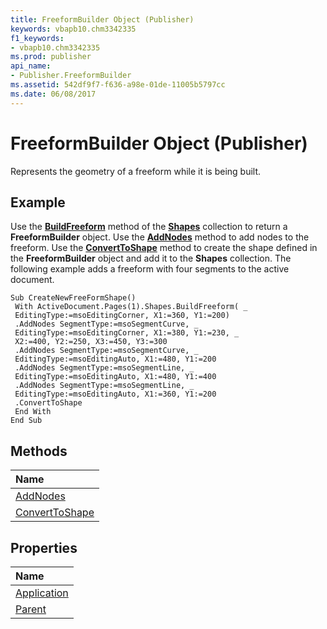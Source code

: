 ```yaml
---
title: FreeformBuilder Object (Publisher)
keywords: vbapb10.chm3342335
f1_keywords:
- vbapb10.chm3342335
ms.prod: publisher
api_name:
- Publisher.FreeformBuilder
ms.assetid: 542df9f7-f636-a98e-01de-11005b5797cc
ms.date: 06/08/2017
---
```



# FreeformBuilder Object (Publisher)

Represents the geometry of a freeform while it is being built.
 


## Example

Use the  **[BuildFreeform](shapes-buildfreeform-method-publisher.md)** method of the **[Shapes](shapes-object-publisher.md)** collection to return a **FreeformBuilder** object. Use the **[AddNodes](freeformbuilder-addnodes-method-publisher.md)** method to add nodes to the freeform. Use the **[ConvertToShape](freeformbuilder-converttoshape-method-publisher.md)** method to create the shape defined in the **FreeformBuilder** object and add it to the **Shapes** collection. The following example adds a freeform with four segments to the active document.
 

 

```
Sub CreateNewFreeFormShape() 
 With ActiveDocument.Pages(1).Shapes.BuildFreeform( _ 
 EditingType:=msoEditingCorner, X1:=360, Y1:=200) 
 .AddNodes SegmentType:=msoSegmentCurve, _ 
 EditingType:=msoEditingCorner, X1:=380, Y1:=230, _ 
 X2:=400, Y2:=250, X3:=450, Y3:=300 
 .AddNodes SegmentType:=msoSegmentCurve, _ 
 EditingType:=msoEditingAuto, X1:=480, Y1:=200 
 .AddNodes SegmentType:=msoSegmentLine, _ 
 EditingType:=msoEditingAuto, X1:=480, Y1:=400 
 .AddNodes SegmentType:=msoSegmentLine, _ 
 EditingType:=msoEditingAuto, X1:=360, Y1:=200 
 .ConvertToShape 
 End With 
End Sub
```


## Methods



|**Name**|
|:-----|
|[AddNodes](freeformbuilder-addnodes-method-publisher.md)|
|[ConvertToShape](freeformbuilder-converttoshape-method-publisher.md)|

## Properties



|**Name**|
|:-----|
|[Application](freeformbuilder-application-property-publisher.md)|
|[Parent](freeformbuilder-parent-property-publisher.md)|

